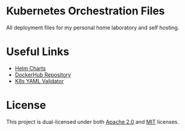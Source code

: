 # Kubernetes Orchestration Files

All deployment files for my personal home laboratory and self hosting.

# Useful Links

  - [Helm Charts](https://github.com/simbleau/k8s)
  - [DockerHub Repository](https://hub.docker.com/u/simbleau)
  - [K8s YAML Validator](https://validkube.com/)

# License

This  project is dual-licensed under both [Apache 2.0](LICENSE-APACHE) and [MIT](LICENSE-MIT) licenses.
